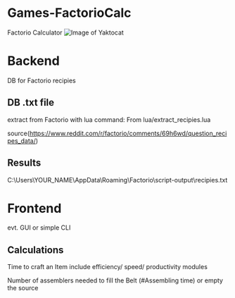 # Games-FactorioCalc

Factorio Calculator
![Image of Yaktocat](https://octodex.github.com/images/homercat.png)
# Backend
DB for Factorio recipies

## DB .txt file
extract from Factorio with lua command:
From lua/extract_recipies.lua

source(https://www.reddit.com/r/factorio/comments/69h6wd/question_recipes_data/)

## Results
C:\Users\YOUR_NAME\AppData\Roaming\Factorio\script-output\recipies.txt


# Frontend
evt. GUI or simple CLI

## Calculations
Time to craft an Item include efficiency/ speed/ productivity modules

Number of assemblers needed to fill the Belt (#Assembling time) or empty the source
